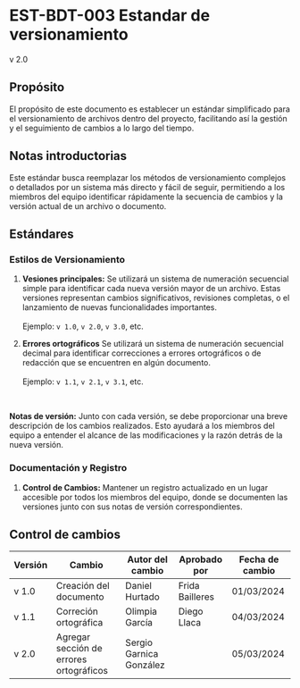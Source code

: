 # EST-BDT-003 Estandar de versionamiento

v 2.0

## Propósito

El propósito de este documento es establecer un estándar simplificado para el versionamiento de archivos dentro del proyecto, facilitando así la gestión y el seguimiento de cambios a lo largo del tiempo.

## Notas introductorias

Este estándar busca reemplazar los métodos de versionamiento complejos o detallados por un sistema más directo y fácil de seguir, permitiendo a los miembros del equipo identificar rápidamente la secuencia de cambios y la versión actual de un archivo o documento.

## Estándares

### Estilos de Versionamiento

1. **Vesiones principales:** Se utilizará un sistema de numeración secuencial simple para identificar cada nueva versión mayor de un archivo. Estas versiones representan cambios significativos, revisiones completas, o el lanzamiento de nuevas funcionalidades importantes. <br/> <br/> Ejemplo: `v 1.0`, `v 2.0`, `v 3.0`, etc.

2. **Errores ortográficos** Se utilizará un sistema de numeración secuencial decimal para identificar correcciones a errores ortográficos o de redacción que se encuentren en algún documento. <br/> <br/> Ejemplo: `v 1.1`, `v 2.1`, `v 3.1`, etc.

<br/>

**Notas de versión:** Junto con cada versión, se debe proporcionar una breve descripción de los cambios realizados. Esto ayudará a los miembros del equipo a entender el alcance de las modificaciones y la razón detrás de la nueva versión.

### Documentación y Registro

1. **Control de Cambios:** Mantener un registro actualizado en un lugar accesible por todos los miembros del equipo, donde se documenten las versiones junto con sus notas de versión correspondientes.

## Control de cambios

| Versión | Cambio                                  | Autor del cambio        | Aprobado por    | Fecha de cambio |
| ------- | --------------------------------------- | ----------------------- | --------------- | --------------- |
| v 1.0   | Creación del documento                  | Daniel Hurtado          | Frida Bailleres | 01/03/2024      |
| v 1.1   | Correción ortográfica                   | Olimpia García          | Diego Llaca     | 04/03/2024      |
| v 2.0   | Agregar sección de errores ortográficos | Sergio Garnica González |                 | 05/03/2024      |
